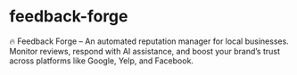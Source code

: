 # feedback-forge
🔥 Feedback Forge – An automated reputation manager for local businesses. Monitor reviews, respond with AI assistance, and boost your brand’s trust across platforms like Google, Yelp, and Facebook.
